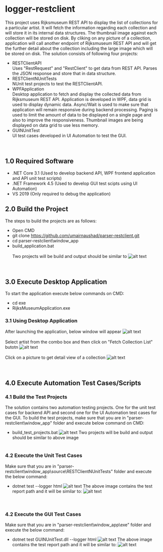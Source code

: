 # logger-restclient
This project uses Rijksmuseum REST API to display the list of collections for a particular artist. It will fetch the information regarding each collection and will store it in its internal data structures. The thumbnail image against each collection will be stored on disk. By cliking on any picture of a collection, application will call another endpoint of Rijksmuseum REST API and will get the further detail about the collection including the large image which will be stored on disk. The solution consists of following four projects:
- RESTClientAPI
  <br/> Uses "RestRequest" and "RestClient" to get data from REST API. Parses the JSON response and store that in data structure.
- RESTClientNUnitTests
  <br/> NUnit test projects to test the RESTClientAPI.
- WPFApplication
  <br/> Desktop application to fetch and display the collected data from Rijksmuseum REST API. Application is developed in WPF, data grid is used to display dynamic data. Async/Wait is used to make sure that application will remain responsive during backend processing. Paging is used to limit the amount of data to be displayed on a single page and also to improve the responsiveness. Thumbnail images are being displayed on data grid to use less memory.
- GUINUnitTest
  <br/> UI test cases developed in UI Automation to test the GUI.
<br/><br/><br/>

## 1.0 Required Software
- .NET Core 3.1       (Used to develop backend API, WPF frontend application and API unit test scripts)
- .NET Framework 4.5  (Used to develop GUI test scipts using UI Automation)
- VS 2019             (Only required to debug the application)

## 2.0 Build the Project
The steps to build the projects are as follows:
- Open CMD
- git clone https://github.com/umairnaushad/parser-restclient.git
- cd parser-restclient\window_app
- build_application.bat
<br/><br/>
Two projects will be build and output should be similar to 
![alt text](https://github.com/umairnaushad/parser-restclient/blob/main/snapshots/Build-Application.png)
<br/><br/><br/>

## 3.0 Execute Desktop Application
To start the application execute below commands on CMD:
- cd exe
- RijksMuseumApplication.exe

### 3.1 Using Desktop Application
After launching the application, below window will appear
![alt text](https://github.com/umairnaushad/parser-restclient/blob/main/snapshots/Launch-App.png)
<br/><br/>
Select artist from the combo box and then click on "Fetch Collection List" butotn
![alt text](https://github.com/umairnaushad/parser-restclient/blob/main/snapshots/Fetch-Data.png)
<br/><br/>
Click on a picture to get detail view of a collection
![alt text](https://github.com/umairnaushad/parser-restclient/blob/main/snapshots/Collection-Detail.png)
<br/><br/><br/>

## 4.0 Execute Automation Test Cases/Scripts
### 4.1 Build the Test Projects
The solution contains two automation testing projects. One for the unit test cases for backend API and second one for the UI Automation test cases for the GUI.
To build the test projects, make sure that you are in "parser-restclient\window_app" folder and execute below command on CMD:
- build_test_projects.bat
![alt text](https://github.com/umairnaushad/parser-restclient/blob/main/snapshots/Build-AutomationTests.png)
Two projects will be build and output should be similar to above image
<br/><br/>

### 4.2 Execute the Unit Test Cases
Make sure that you are in "parser-restclient\window_app\source\RESTClientNUnitTests" folder and execute the below command:
- dotnet test --logger html
![alt text](https://github.com/umairnaushad/parser-restclient/blob/main/snapshots/Unit-Test-Execution.png)
The above image contains the test report path and it will be similar to:
![alt text](https://github.com/umairnaushad/parser-restclient/blob/main/snapshots/Unit-Test-Report.png)
<br/><br/><br/>

### 4.2 Execute the GUI Test Cases
Make sure that you are in "parser-restclient\window_app\exe" folder and execute the below command:
- dotnet test GUINUnitTest.dll --logger html
![alt text](https://github.com/umairnaushad/parser-restclient/blob/main/snapshots/GUI-Test-Execution.png)
The above image contains the test report path and it will be similar to:
![alt text](https://github.com/umairnaushad/parser-restclient/blob/main/snapshots/GUI-Test-Report.png)
